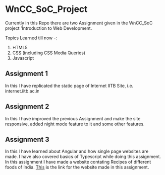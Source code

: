 # WnCC_SoC_Project

Currently in this Repo there are two Assignment given in the WnCC_SoC project 'Introduction to Web Development.

Topics Learned till now -:

1. HTML5
2. CSS (including CSS Media Queries)
3. Javascript

## Assignment 1 
In this I have replicated the static page of Internet IITB Site, i.e. internet.iitb.ac.in

## Assignment 2
In this I have improved the previous Assignment and make the site responsive, added night mode feature to it and some other features.

## Assignment 3
In this I have learned about Angular and how single page websites are made. I have also covered basics of Typescript while doing this assignment.
In this assignment I have made a website contating Recipes of different foods of India. <a href="https://recipeapp-abb54.web.app/home">This</a> is the link for the website made in this assignment.
